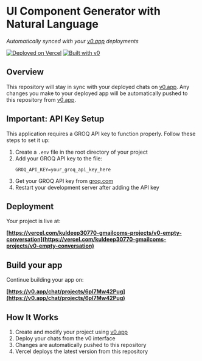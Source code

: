 # UI Component Generator with Natural Language

*Automatically synced with your [v0.app](https://v0.app) deployments*

[![Deployed on Vercel](https://img.shields.io/badge/Deployed%20on-Vercel-black?style=for-the-badge&logo=vercel)](https://vercel.com/kuldeep30770-gmailcoms-projects/v0-empty-conversation)
[![Built with v0](https://img.shields.io/badge/Built%20with-v0.app-black?style=for-the-badge)](https://v0.app/chat/projects/6pI7Mw42Pug)

## Overview

This repository will stay in sync with your deployed chats on [v0.app](https://v0.app).
Any changes you make to your deployed app will be automatically pushed to this repository from [v0.app](https://v0.app).

## Important: API Key Setup

This application requires a GROQ API key to function properly. Follow these steps to set it up:

1. Create a `.env` file in the root directory of your project
2. Add your GROQ API key to the file:
   ```
   GROQ_API_KEY=your_groq_api_key_here
   ```
3. Get your GROQ API key from [groq.com](https://console.groq.com/keys)
4. Restart your development server after adding the API key

## Deployment

Your project is live at:

**[https://vercel.com/kuldeep30770-gmailcoms-projects/v0-empty-conversation](https://vercel.com/kuldeep30770-gmailcoms-projects/v0-empty-conversation)**

## Build your app

Continue building your app on:

**[https://v0.app/chat/projects/6pI7Mw42Pug](https://v0.app/chat/projects/6pI7Mw42Pug)**

## How It Works

1. Create and modify your project using [v0.app](https://v0.app)
2. Deploy your chats from the v0 interface
3. Changes are automatically pushed to this repository
4. Vercel deploys the latest version from this repository

